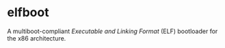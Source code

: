 # elfboot #

A multiboot-compliant *Executable and Linking Format* (ELF) bootloader for the x86 architecture.